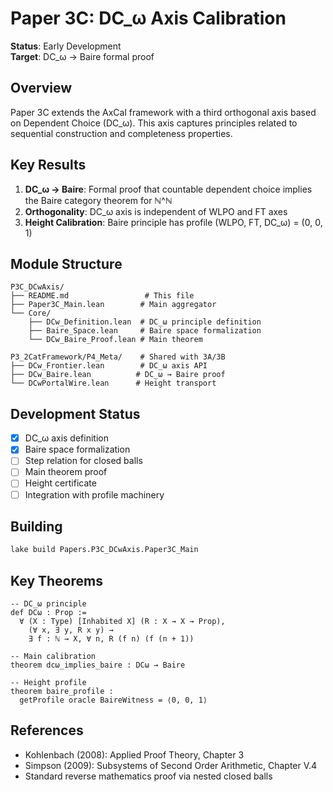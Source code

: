 # Paper 3C: DC_ω Axis Calibration

**Status**: Early Development  
**Target**: DC_ω → Baire formal proof

## Overview

Paper 3C extends the AxCal framework with a third orthogonal axis based on Dependent Choice (DC_ω). This axis captures principles related to sequential construction and completeness properties.

## Key Results

1. **DC_ω → Baire**: Formal proof that countable dependent choice implies the Baire category theorem for ℕ^ℕ
2. **Orthogonality**: DC_ω axis is independent of WLPO and FT axes
3. **Height Calibration**: Baire principle has profile (WLPO, FT, DC_ω) = (0, 0, 1)

## Module Structure

```
P3C_DCwAxis/
├── README.md                 # This file
├── Paper3C_Main.lean        # Main aggregator
└── Core/
    ├── DCw_Definition.lean  # DC_ω principle definition
    ├── Baire_Space.lean     # Baire space formalization
    └── DCw_Baire_Proof.lean # Main theorem

P3_2CatFramework/P4_Meta/    # Shared with 3A/3B
├── DCw_Frontier.lean        # DC_ω axis API
├── DCw_Baire.lean          # DC_ω → Baire proof
└── DCwPortalWire.lean      # Height transport
```

## Development Status

- [x] DC_ω axis definition
- [x] Baire space formalization  
- [ ] Step relation for closed balls
- [ ] Main theorem proof
- [ ] Height certificate
- [ ] Integration with profile machinery

## Building

```bash
lake build Papers.P3C_DCwAxis.Paper3C_Main
```

## Key Theorems

```lean
-- DC_ω principle
def DCω : Prop :=
  ∀ (X : Type) [Inhabited X] (R : X → X → Prop),
    (∀ x, ∃ y, R x y) →
    ∃ f : ℕ → X, ∀ n, R (f n) (f (n + 1))

-- Main calibration
theorem dcω_implies_baire : DCω → Baire

-- Height profile
theorem baire_profile : 
  getProfile oracle BaireWitness = ⟨0, 0, 1⟩
```

## References

- Kohlenbach (2008): Applied Proof Theory, Chapter 3
- Simpson (2009): Subsystems of Second Order Arithmetic, Chapter V.4
- Standard reverse mathematics proof via nested closed balls